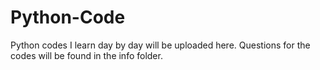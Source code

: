 # Python-Code
Python codes I learn day by day will be uploaded here.
Questions for the codes will be found in the info folder. 
